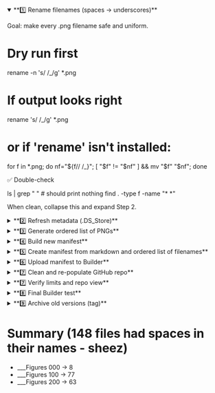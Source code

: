 <details open> <summary>**1️⃣ Rename filenames (spaces → underscores)**</summary>

Goal: make every .png filename safe and uniform.

# Dry run first
rename -n 's/ /_/g' *.png

# If output looks right
rename 's/ /_/g' *.png
# or if 'rename' isn't installed:
for f in *.png; do nf="${f// /_}"; [ "$f" != "$nf" ] && mv "$f" "$nf"; done

✅ Double-check

ls | grep " "           # should print nothing
find . -type f -name "* *"

When clean, collapse this and expand Step 2.

</details>
<details> <summary>**2️⃣ Refresh metadata (.DS_Store)**</summary>
Goal: Ensure Finder has up-to-date layout info before reading file order.

1. Remove any stale .DS_Store files from the current folder and subfolders:

find . -name ".DS_Store" -delete

2. Open the “figures” folder in Finder

Switch to Icon View (⌘-1).

Arrange icons exactly the way you want them represented in the manifest (column-by-row layout).

Wait a few seconds — Finder automatically regenerates a fresh .DS_Store for that directory.

Close the window.

3. Verify regeneration:

ls -a | grep DS_Store

You should see .DS_Store listed.
If not, reopen Finder → adjust view once → close again.

Then continue to Step 3.

</details>
<details> <summary>**3️⃣ Generate ordered list of PNGs**</summary>

1. Capture DS_Store.

~~pip install ds_store~~

python3 -m ds_store ./.DS_Store > ds_output.txt

2. Sort in col/row order, pipe to a file.

perl -ne 'if(/^(.*?)\s+Iloc\s+\((\d+),\s*(\d+)\)/){printf "%s %d %d\n",$1,$2,$3}' ds_output.txt \
| sort -k2,2n -k3,3n | awk '{print $1}' | grep .png

- " > ../colroworderedfigs_000"
- " > ../colroworderedfigs_100"
- " > ../colroworderedfigs_200"

3. Repeat for all three figure directories.

4. Cat the 000 files into one.

cd ..
cat colroworderedfigs_000 colroworderedfigs_100 colroworderedfigs_200 > colroworderedfigs.txt

5. May have a problem with a duplicated file in DS_Store with and w/o spaces "Planes Cross Planes.png".
   
Then expand Step 4.

</details>
<details> <summary>**4️⃣ Build new manifest**</summary>

Use your latest good manifest as a base; replace filenames and rebuild URLs:

https://raw.githubusercontent.com/aldgoff/Disc3dChessGPT/main/figures/<filename>.png

Couldn't get to work, manually changed existing manifest, replacing spaces with underscores.
Confirm:

264 total figures

Captions/descriptions non-empty

URLs open directly in browser

Then expand Step 5.

</details>
<details> <summary>**5️⃣ Create manifest from markdown and ordered list of filenames**</summary>

1. Creation of the script
Had ChatGPT write a python script to create the manifest file (json).

```It is at .../3D Chess Book/FiguresNumbered/make_manifest.py.```

2. How to run

```
python3 make_manifest.py \
  --manuscript 3DChessBook_188.md \
  --filelist figures_ordered_graphically.txt \
  --out figures_manifest_all_withURL_canonical.json
```

3. Confirm output

Then expand next step.

</details>
<details> <summary>**6️⃣ Upload manifest to Builder**</summary>

Rename file to what Builder expects (e.g., figures_manifest_all_withURL_safe.json).

Upload → reload manifest → manifest status.
Expect: 264 figures, all captions/descriptions non-empty.

Test render:

show figure 2
show figure 13
show figure 15


Then expand Step 6.

</details>
<details> <summary>**7️⃣ Clean and re-populate GitHub repo**</summary>
cd Disc3dChessGPT/figures
git rm -r .
cp /path/to/renamed/files/*.png .
git add .
git commit -m "Canonicalize figure filenames (spaces→underscores)"
git push


Double-check

ls | grep " "    # none
git status       # clean


Then expand Step 7.

</details>
<details> <summary>**7️⃣ Verify limits and repo view**</summary>

GitHub → figures/ folder shows 264 PNGs.

Clicking each displays properly.

No “too many files” warnings (limit ≫ 264).

Then expand Step 8.

</details>
<details> <summary>**8️⃣ Final Builder test**</summary>
reload manifest
manifest status
show figure 15


✅ All images render inline, URLs have underscores only.

Then expand Step 9.

</details>
<details> <summary>**9️⃣ Archive old versions (tag)**</summary>
git tag -a v1.0_pre_rename -m "Before filename canonicalization"
git push origin v1.0_pre_rename


You now have a reproducible, stable, future-proof baseline.
🎯 Done.

</details>

# Summary (148 files had spaces in their names - sheez)
- ___Figures 000 -> 8
- ___Figures 100 -> 77
- ___Figures 200 -> 63

